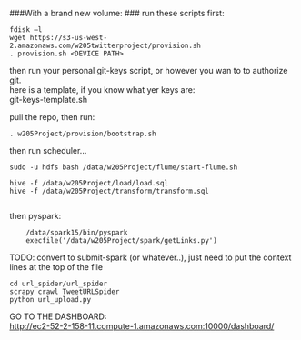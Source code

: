 ###With a brand new volume: ###
run these scripts first:
```
fdisk –l
wget https://s3-us-west-2.amazonaws.com/w205twitterproject/provision.sh
. provision.sh <DEVICE PATH>
```
then run your personal git-keys script, or however you wan to to authorize git.   
here is a template, if you know what yer keys are:   
git-keys-template.sh

pull the repo, then run:  
```
. w205Project/provision/bootstrap.sh
```

then run scheduler...


```
sudo -u hdfs bash /data/w205Project/flume/start-flume.sh

hive -f /data/w205Project/load/load.sql  
hive -f /data/w205Project/transform/transform.sql


```

then pyspark:
```
	/data/spark15/bin/pyspark
	execfile('/data/w205Project/spark/getLinks.py')
```
TODO: convert to submit-spark (or whatever..), just need to put the context lines at the top of the file

```
cd url_spider/url_spider
scrapy crawl TweetURLSpider
python url_upload.py
```

GO TO THE DASHBOARD:   
http://ec2-52-2-158-11.compute-1.amazonaws.com:10000/dashboard/
